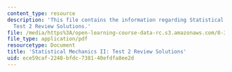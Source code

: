 ```yaml
---
content_type: resource
description: 'This file contains the information regarding Statistical Mechanics II:
  Test 2 Review Solutions.'
file: /media/https%3A/open-learning-course-data-rc.s3.amazonaws.com/8-334-statistical-mechanics-ii-statistical-physics-of-fields-spring-2014/ece59caf2248bfdc738140efdfa8ee2d_MIT8_334S14_TestReview_Sol2.pdf
file_type: application/pdf
resourcetype: Document
title: 'Statistical Mechanics II: Test 2 Review Solutions'
uid: ece59caf-2248-bfdc-7381-40efdfa8ee2d
---
```

